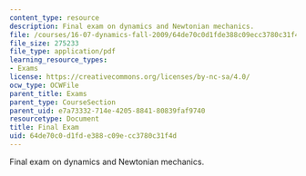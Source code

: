 ```yaml
---
content_type: resource
description: Final exam on dynamics and Newtonian mechanics.
file: /courses/16-07-dynamics-fall-2009/64de70c0d1fde388c09ecc3780c31f4d_MIT16_07F09_final05.pdf
file_size: 275233
file_type: application/pdf
learning_resource_types:
- Exams
license: https://creativecommons.org/licenses/by-nc-sa/4.0/
ocw_type: OCWFile
parent_title: Exams
parent_type: CourseSection
parent_uid: e7a73332-714e-4205-8841-80839faf9740
resourcetype: Document
title: Final Exam
uid: 64de70c0-d1fd-e388-c09e-cc3780c31f4d
---
```

Final exam on dynamics and Newtonian mechanics.